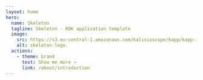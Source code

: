 ```yaml
---
layout: home
hero:
  name: Skeleton
  tagline: Skeleton - KDK application template
  image:
    src: https://s3.eu-central-1.amazonaws.com/kalisioscope/kapp/kapp-icon-256x256.png
    alt: skeleton-logo
  actions:
    - theme: brand
      text: Show me more →
      link: /about/introduction
---
```


<ClientOnly>
  <home-footer />
</ClientOnly>
